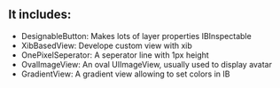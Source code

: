 ## It includes:

* DesignableButton: Makes lots of layer properties IBInspectable
* XibBasedView: Develope custom view with xib
* OnePixelSeperator: A seperator line with 1px height
* OvalImageView: An oval UIImageView, usually used to display avatar
* GradientView: A gradient view allowing to set colors in IB



